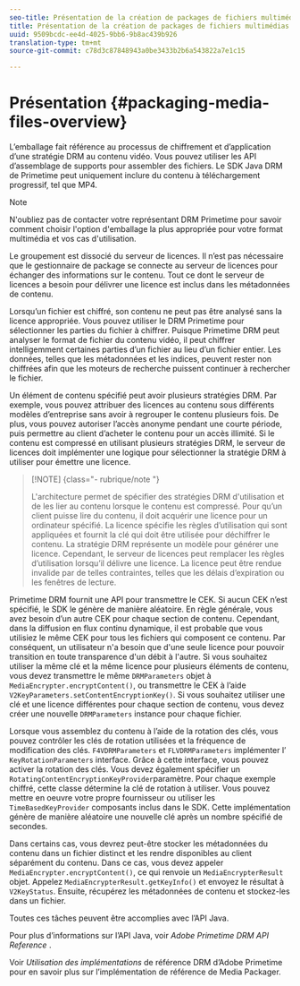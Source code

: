 ```yaml
---
seo-title: Présentation de la création de packages de fichiers multimédias
title: Présentation de la création de packages de fichiers multimédias
uuid: 9509bcdc-ee4d-4025-9bb6-9b8ac439b926
translation-type: tm+mt
source-git-commit: c78d3c87848943a0be3433b2b6a543822a7e1c15

---
```



# Présentation {#packaging-media-files-overview}

L’emballage fait référence au processus de chiffrement et d’application d’une stratégie DRM au contenu vidéo. Vous pouvez utiliser les API d’assemblage de supports pour assembler des fichiers. Le SDK Java DRM de Primetime peut uniquement inclure du contenu à téléchargement progressif, tel que MP4.

>[!NOTE]
>
>N&#39;oubliez pas de contacter votre représentant DRM Primetime pour savoir comment choisir l&#39;option d&#39;emballage la plus appropriée pour votre format multimédia et vos cas d&#39;utilisation.

Le groupement est dissocié du serveur de licences. Il n’est pas nécessaire que le gestionnaire de package se connecte au serveur de licences pour échanger des informations sur le contenu. Tout ce dont le serveur de licences a besoin pour délivrer une licence est inclus dans les métadonnées de contenu.

Lorsqu’un fichier est chiffré, son contenu ne peut pas être analysé sans la licence appropriée. Vous pouvez utiliser le DRM Primetime pour sélectionner les parties du fichier à chiffrer. Puisque Primetime DRM peut analyser le format de fichier du contenu vidéo, il peut chiffrer intelligemment certaines parties d’un fichier au lieu d’un fichier entier. Les données, telles que les métadonnées et les indices, peuvent rester non chiffrées afin que les moteurs de recherche puissent continuer à rechercher le fichier.

Un élément de contenu spécifié peut avoir plusieurs stratégies DRM. Par exemple, vous pouvez attribuer des licences au contenu sous différents modèles d’entreprise sans avoir à regrouper le contenu plusieurs fois. De plus, vous pouvez autoriser l’accès anonyme pendant une courte période, puis permettre au client d’acheter le contenu pour un accès illimité. Si le contenu est compressé en utilisant plusieurs stratégies DRM, le serveur de licences doit implémenter une logique pour sélectionner la stratégie DRM à utiliser pour émettre une licence.

>[!NOTE] {class=&quot;- rubrique/note &quot;}
>
>L&#39;architecture permet de spécifier des stratégies DRM d&#39;utilisation et de les lier au contenu lorsque le contenu est compressé. Pour qu’un client puisse lire du contenu, il doit acquérir une licence pour un ordinateur spécifié. La licence spécifie les règles d’utilisation qui sont appliquées et fournit la clé qui doit être utilisée pour déchiffrer le contenu. La stratégie DRM représente un modèle pour générer une licence. Cependant, le serveur de licences peut remplacer les règles d’utilisation lorsqu’il délivre une licence. La licence peut être rendue invalide par de telles contraintes, telles que les délais d’expiration ou les fenêtres de lecture.

Primetime DRM fournit une API pour transmettre le CEK. Si aucun CEK n’est spécifié, le SDK le génère de manière aléatoire. En règle générale, vous avez besoin d’un autre CEK pour chaque section de contenu. Cependant, dans la diffusion en flux continu dynamique, il est probable que vous utilisiez le même CEK pour tous les fichiers qui composent ce contenu. Par conséquent, un utilisateur n&#39;a besoin que d&#39;une seule licence pour pouvoir transition en toute transparence d&#39;un débit à l&#39;autre. Si vous souhaitez utiliser la même clé et la même licence pour plusieurs éléments de contenu, vous devez transmettre le même `DRMParameters` objet à `MediaEncrypter.encryptContent()`, ou transmettre le CEK à l’aide `V2KeyParameters.setContentEncryptionKey()`. Si vous souhaitez utiliser une clé et une licence différentes pour chaque section de contenu, vous devez créer une nouvelle `DRMParameters` instance pour chaque fichier.

Lorsque vous assemblez du contenu à l’aide de la rotation des clés, vous pouvez contrôler les clés de rotation utilisées et la fréquence de modification des clés. `F4VDRMParameters` et `FLVDRMParameters` implémenter l’ `KeyRotationParameters` interface. Grâce à cette interface, vous pouvez activer la rotation des clés. Vous devez également spécifier un `RotatingContentEncryptionKeyProvider`paramètre. Pour chaque exemple chiffré, cette classe détermine la clé de rotation à utiliser. Vous pouvez mettre en oeuvre votre propre fournisseur ou utiliser les `TimeBasedKeyProvider` composants inclus dans le SDK. Cette implémentation génère de manière aléatoire une nouvelle clé après un nombre spécifié de secondes.

Dans certains cas, vous devrez peut-être stocker les métadonnées du contenu dans un fichier distinct et les rendre disponibles au client séparément du contenu. Dans ce cas, vous devez appeler `MediaEncrypter.encryptContent()`, ce qui renvoie un `MediaEncrypterResult` objet. Appelez `MediaEncrypterResult.getKeyInfo()` et envoyez le résultat à `V2KeyStatus`. Ensuite, récupérez les métadonnées de contenu et stockez-les dans un fichier.

Toutes ces tâches peuvent être accomplies avec l’API Java.

Pour plus d’informations sur l’API Java, voir *Adobe Primetime DRM API Reference* .

Voir *Utilisation des implémentations* de référence DRM d’Adobe Primetime pour en savoir plus sur l’implémentation de référence de Media Packager.
